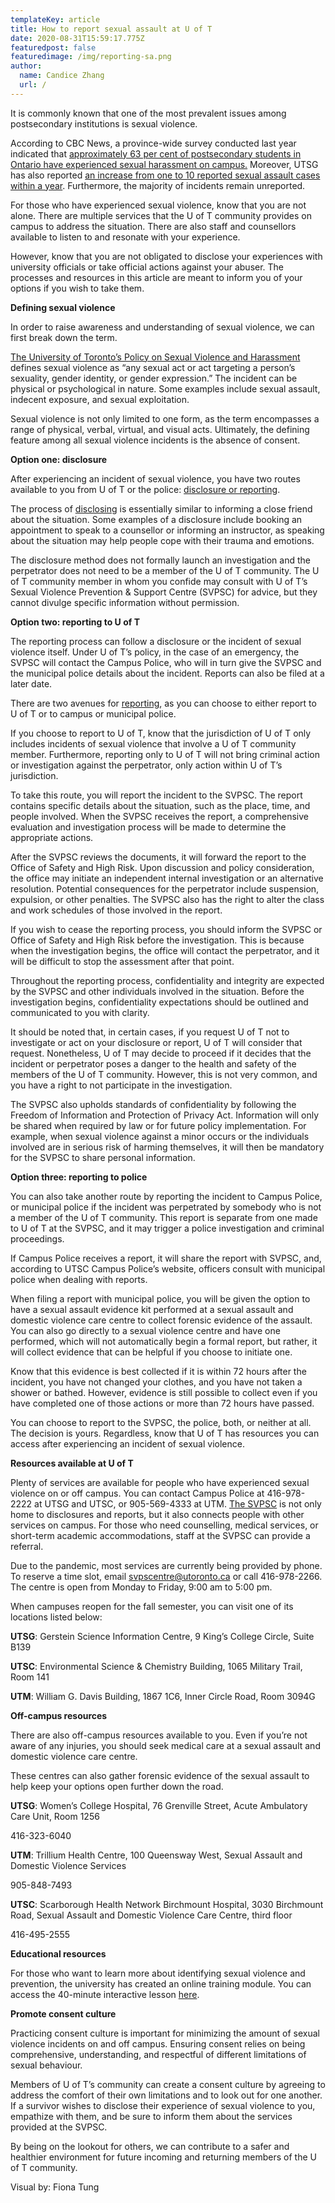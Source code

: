 ```yaml
---
templateKey: article
title: How to report sexual assault at U of T
date: 2020-08-31T15:59:17.775Z
featuredpost: false
featuredimage: /img/reporting-sa.png
author:
  name: Candice Zhang
  url: /
---
```

<!--StartFragment-->



It is commonly known that one of the most prevalent issues among postsecondary institutions is sexual violence.

According to CBC News, a province-wide survey conducted last year indicated that [approximately 63 per cent of postsecondary students in Ontario have experienced sexual harassment on campus.](https://www.cbc.ca/news/canada/toronto/ont-campus-sexual-assault-1.5062892) Moreover, UTSG has also reported [an increase from one to 10 reported sexual assault cases within a year](https://thevarsity.ca/2020/07/17/2019-campus-police-reports-show-increase-in-reported-sexual-assault-at-utsg/). Furthermore, the majority of incidents remain unreported.

For those who have experienced sexual violence, know that you are not alone. There are multiple services that the U of T community provides on campus to address the situation. There are also staff and counsellors available to listen to and resonate with your experience.

However, know that you are not obligated to disclose your experiences with university officials or take official actions against your abuser. The processes and resources in this article are meant to inform you of your options if you wish to take them.

**Defining sexual violence**

In order to raise awareness and understanding of sexual violence, we can first break down the term.

[The University of Toronto’s Policy on Sexual Violence and Harassment](https://www.viceprovoststudents.utoronto.ca/wp-content/uploads/Student-SV-Policy-Companion-Guide-Jan2019.pdf) defines sexual violence as “any sexual act or act targeting a person’s sexuality, gender identity, or gender expression.” The incident can be physical or psychological in nature. Some examples include sexual assault, indecent exposure, and sexual exploitation.

Sexual violence is not only limited to one form, as the term encompasses a range of physical, verbal, virtual, and visual acts. Ultimately, the defining feature among all sexual violence incidents is the absence of consent.

**Option one: disclosure**

After experiencing an incident of sexual violence, you have two routes available to you from U of T or the police: [disclosure or reporting](https://www.svpscentre.utoronto.ca/support/disclose-or-report/).

The process of [disclosing](https://www.viceprovoststudents.utoronto.ca/wp-content/uploads/Student-SV-Policy-Companion-Guide-Jan2019.pdf) is essentially similar to informing a close friend about the situation. Some examples of a disclosure include booking an appointment to speak to a counsellor or informing an instructor, as speaking about the situation may help people cope with their trauma and emotions.

The disclosure method does not formally launch an investigation and the perpetrator does not need to be a member of the U of T community. The U of T community member in whom you confide may consult with U of T’s Sexual Violence Prevention & Support Centre (SVPSC) for advice, but they cannot divulge specific information without permission.

**Option two: reporting to U of T**

The reporting process can follow a disclosure or the incident of sexual violence itself. Under U of T’s policy, in the case of an emergency, the SVPSC will contact the Campus Police, who will in turn give the SVPSC and the municipal police details about the incident. Reports can also be filed at a later date.

There are two avenues for [reporting](https://governingcouncil.utoronto.ca/secretariat/policies/sexual-violence-and-sexual-harassment-policy-december-12-2019), as you can choose to either report to U of T or to campus or municipal police.

If you choose to report to U of T, know that the jurisdiction of U of T only includes incidents of sexual violence that involve a U of T community member. Furthermore, reporting only to U of T will not bring criminal action or investigation against the perpetrator, only action within U of T’s jurisdiction.

To take this route, you will report the incident to the SVPSC. The report contains specific details about the situation, such as the place, time, and people involved. When the SVPSC receives the report, a comprehensive evaluation and investigation process will be made to determine the appropriate actions.

After the SVPSC reviews the documents, it will forward the report to the Office of Safety and High Risk. Upon discussion and policy consideration, the office may initiate an independent internal investigation or an alternative resolution. Potential consequences for the perpetrator include suspension, expulsion, or other penalties. The SVPSC also has the right to alter the class and work schedules of those involved in the report.

If you wish to cease the reporting process, you should inform the SVPSC or Office of Safety and High Risk before the investigation. This is because when the investigation begins, the office will contact the perpetrator, and it will be difficult to stop the assessment after that point.

Throughout the reporting process, confidentiality and integrity are expected by the SVPSC and other individuals involved in the situation. Before the investigation begins, confidentiality expectations should be outlined and communicated to you with clarity.

It should be noted that, in certain cases, if you request U of T not to investigate or act on your disclosure or report, U of T will consider that request. Nonetheless, U of T may decide to proceed if it decides that the incident or perpetrator poses a danger to the health and safety of the members of the U of T community. However, this is not very common, and you have a right to not participate in the investigation.

The SVPSC also upholds standards of confidentiality by following the Freedom of Information and Protection of Privacy Act. Information will only be shared when required by law or for future policy implementation. For example, when sexual violence against a minor occurs or the individuals involved are in serious risk of harming themselves, it will then be mandatory for the SVPSC to share personal information.

**Option three: reporting to police**

You can also take another route by reporting the incident to Campus Police, or municipal police if the incident was perpetrated by somebody who is not a member of the U of T community. This report is separate from one made to U of T at the SVPSC, and it may trigger a police investigation and criminal proceedings.

If Campus Police receives a report, it will share the report with SVPSC, and, according to UTSC Campus Police’s website, officers consult with municipal police when dealing with reports.

When filing a report with municipal police, you will be given the option to have a sexual assault evidence kit performed at a sexual assault and domestic violence care centre to collect forensic evidence of the assault. You can also go directly to a sexual violence centre and have one performed, which will not automatically begin a formal report, but rather, it will collect evidence that can be helpful if you choose to initiate one.

Know that this evidence is best collected if it is within 72 hours after the incident, you have not changed your clothes, and you have not taken a shower or bathed. However, evidence is still possible to collect even if you have completed one of those actions or more than 72 hours have passed.

You can choose to report to the SVPSC, the police, both, or neither at all. The decision is yours. Regardless, know that U of T has resources you can access after experiencing an incident of sexual violence.

**Resources available at U of T**

Plenty of services are available for people who have experienced sexual violence on or off campus. You can contact Campus Police at 416-978-2222 at UTSG and UTSC, or 905-569-4333 at UTM. [The SVPSC](https://www.svpscentre.utoronto.ca/) is not only home to disclosures and reports, but it also connects people with other services on campus. For those who need counselling, medical services, or short-term academic accommodations, staff at the SVPSC can provide a referral.

Due to the pandemic, most services are currently being provided by phone. To reserve a time slot, email [svpscentre@utoronto.ca](mailto:svpscentre@utoronto.ca) or call 416-978-2266. The centre is open from Monday to Friday, 9:00 am to 5:00 pm.

When campuses reopen for the fall semester, you can visit one of its locations listed below:

**UTSG**: Gerstein Science Information Centre, 9 King’s College Circle, Suite B139

**UTSC**: Environmental Science & Chemistry Building, 1065 Military Trail, Room 141

**UTM**: William G. Davis Building, 1867 1C6, Inner Circle Road, Room 3094G

**Off-campus resources**

There are also off-campus resources available to you. Even if you’re not aware of any injuries, you should seek medical care at a sexual assault and domestic violence care centre.

These centres can also gather forensic evidence of the sexual assault to help keep your options open further down the road.

**UTSG**: Women’s College Hospital, 76 Grenville Street, Acute Ambulatory Care Unit, Room 1256

416-323-6040

**UTM**: Trillium Health Centre, 100 Queensway West, Sexual Assault and Domestic Violence Services

905-848-7493

**UTSC**: Scarborough Health Network Birchmount Hospital, 3030 Birchmount Road, Sexual Assault and Domestic Violence Care Centre, third floor

416-495-2555

**Educational resources**

For those who want to learn more about identifying sexual violence and prevention, the university has created an online training module. You can access the 40-minute interactive lesson [here](https://www.svpscentre.utoronto.ca/learn/training/).

**Promote consent culture**

Practicing consent culture is important for minimizing the amount of sexual violence incidents on and off campus. Ensuring consent relies on being comprehensive, understanding, and respectful of different limitations of sexual behaviour.

Members of U of T’s community can create a consent culture by agreeing to address the comfort of their own limitations and to look out for one another. If a survivor wishes to disclose their experience of sexual violence to you, empathize with them, and be sure to inform them about the services provided at the SVPSC.

By being on the lookout for others, we can contribute to a safer and healthier environment for future incoming and returning members of the U of T community.

Visual by: Fiona Tung
<!--EndFragment-->